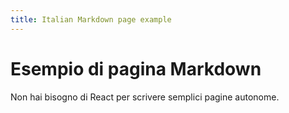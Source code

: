 ```yaml
---
title: Italian Markdown page example
---
```


# Esempio di pagina Markdown

Non hai bisogno di React per scrivere semplici pagine autonome.